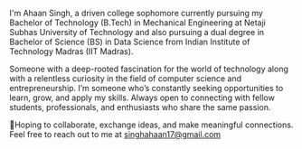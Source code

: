 I'm Ahaan Singh, a driven college sophomore currently pursuing my Bachelor of Technology (B.Tech) in Mechanical Engineering at Netaji Subhas University of Technology and also pursuing a dual degree in Bachelor of Science (BS) in Data Science from Indian Institute of Technology Madras (IIT Madras). 

Someone with a deep-rooted fascination for the world of technology along with a relentless curiosity in the field of computer science and entrepreneurship. I’m someone who’s constantly seeking opportunities to learn, grow, and apply my skills. Always open to connecting with fellow students, professionals, and enthusiasts who share the same passion. 

📩Hoping to collaborate, exchange ideas, and make meaningful connections. Feel free to reach out to me at singhahaan17@gmail.com 

